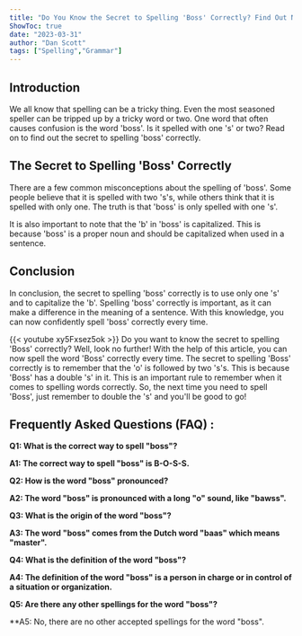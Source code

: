 ```yaml
---
title: "Do You Know the Secret to Spelling 'Boss' Correctly? Find Out Now!"
ShowToc: true 
date: "2023-03-31"
author: "Dan Scott" 
tags: ["Spelling","Grammar"]
---
```

## Introduction

We all know that spelling can be a tricky thing. Even the most seasoned speller can be tripped up by a tricky word or two. One word that often causes confusion is the word 'boss'. Is it spelled with one 's' or two? Read on to find out the secret to spelling 'boss' correctly.

## The Secret to Spelling 'Boss' Correctly

There are a few common misconceptions about the spelling of 'boss'. Some people believe that it is spelled with two 's's, while others think that it is spelled with only one. The truth is that 'boss' is only spelled with one 's'.

It is also important to note that the 'b' in 'boss' is capitalized. This is because 'boss' is a proper noun and should be capitalized when used in a sentence.

## Conclusion

In conclusion, the secret to spelling 'boss' correctly is to use only one 's' and to capitalize the 'b'. Spelling 'boss' correctly is important, as it can make a difference in the meaning of a sentence. With this knowledge, you can now confidently spell 'boss' correctly every time.

{{< youtube xy5Fxsez5ok >}} 
Do you want to know the secret to spelling 'Boss' correctly? Well, look no further! With the help of this article, you can now spell the word 'Boss' correctly every time. The secret to spelling 'Boss' correctly is to remember that the 'o' is followed by two 's's. This is because 'Boss' has a double 's' in it. This is an important rule to remember when it comes to spelling words correctly. So, the next time you need to spell 'Boss', just remember to double the 's' and you'll be good to go!

## Frequently Asked Questions (FAQ) :
**Q1: What is the correct way to spell "boss"?**

**A1: The correct way to spell "boss" is B-O-S-S.**

**Q2: How is the word "boss" pronounced?**

**A2: The word "boss" is pronounced with a long "o" sound, like "bawss".**

**Q3: What is the origin of the word "boss"?**

**A3: The word "boss" comes from the Dutch word "baas" which means "master".**

**Q4: What is the definition of the word "boss"?**

**A4: The definition of the word "boss" is a person in charge or in control of a situation or organization.**

**Q5: Are there any other spellings for the word "boss"?**

**A5: No, there are no other accepted spellings for the word "boss".






